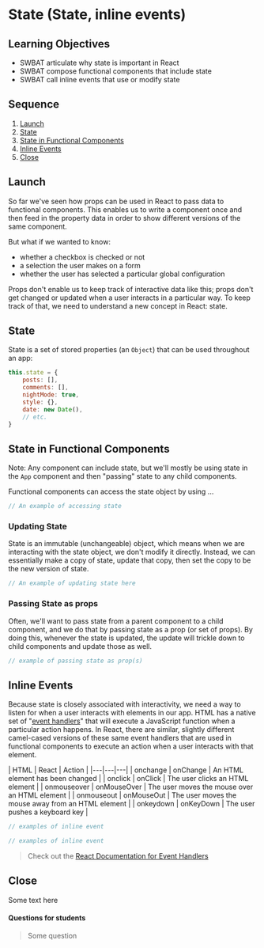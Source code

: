 # State (State, inline events)

## Learning Objectives

- SWBAT articulate why state is important in React
- SWBAT compose functional components that include state
- SWBAT call inline events that use or modify state

## Sequence

1. [Launch](#launch)
2. [State](#state)
3. [State in Functional Components](#state-in-functional-components)
4. [Inline Events](#inline-events)
5. [Close](#close)

## Launch

So far we've seen how props can be used in React to pass data to functional components. This enables us to write a component once and then feed in the property data in order to show different versions of the same component.

But what if we wanted to know:

- whether a checkbox is checked or not
- a selection the user makes on a form
- whether the user has selected a particular global configuration

Props don't enable us to keep track of interactive data like this; props don't get changed or updated when a user interacts in a particular way. To keep track of that, we need to understand a new concept in React: state.

## State

State is a set of stored properties (an `Object`) that can be used throughout an app:

```js
this.state = {
	posts: [],
	comments: [],
	nightMode: true,
	style: {},
	date: new Date(),
	// etc.
}
```

## State in Functional Components

Note: Any component can include state, but we'll mostly be using state in the `App` component and then "passing" state to any child components.

Functional components can access the state object by using ...

```js
// An example of accessing state
```

### Updating State

State is an immutable (unchangeable) object, which means when we are interacting with the state object, we don't modify it directly. Instead, we can essentially make a copy of state, update that copy, then set the copy to be the new version of state.

```js
// An example of updating state here
```

### Passing State as props

Often, we'll want to pass state from a parent component to a child component, and we do that by passing state as a prop (or set of props). By doing this, whenever the state is updated, the update will trickle down to child components and update those as well.

```js
// example of passing state as prop(s)
```

## Inline Events

Because state is closely associated with interactivity, we need a way to listen for when a user interacts with elements in our app. HTML has a native set of "[event handlers](https://www.w3schools.com/js/js_events.asp)" that will execute a JavaScript function when a particular action happens. In React, there are similar, slightly different camel-cased versions of these same event handlers that are used in functional components to execute an action when a user interacts with that element.

| HTML | React | Action |
|*---*|*---*|---|
| onchange | onChange | An HTML element has been changed |
| onclick | onClick | The user clicks an HTML element |
| onmouseover | onMouseOver | The user moves the mouse over an HTML element |
| onmouseout | onMouseOut | The user moves the mouse away from an HTML element |
| onkeydown | onKeyDown | The user pushes a keyboard key |

```js
// examples of inline event

// examples of inline event

```

> Check out the [React Documentation for Event Handlers](https://reactjs.org/docs/handling-events.html)

## Close

Some text here

#### Questions for students

> Some question
